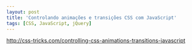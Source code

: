 ```yaml
---
layout: post
title: 'Controlando animações e transições CSS com JavaScript'
tags: [CSS, JavaScript, jQuery]
---
```


<http://css-tricks.com/controlling-css-animations-transitions-javascript>

